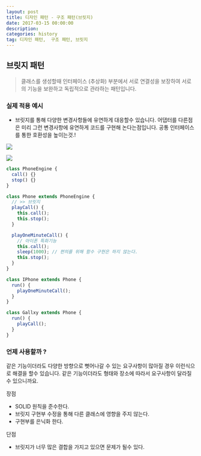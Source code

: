 ```yaml
---
layout: post
title: 디자인 패턴 - 구조 패턴(브릿지)
date: 2017-03-15 00:00:00
description:
categories: history
tag: 디자인 패턴,  구조 패턴, 브릿지
---
```


## 브릿지 패턴

> 클래스를 생성할때 인터페이스 (추상화) 부분에서 서로 연결성을 보장하여 서로의 기능을 보완하고 독립적으로 관라하는 패턴입니다.

### 실제 적용 예시

- 브릿지를 통해 다양한 변경사항들에 유연하게 대응할수 있습니다. 어댑터를 다른점은 미리 그런 변경사항에 유연하게 코드를 구현해 논다는점입니다. 공통 인터페이스를 통한 호환성을 높이는것.!

![](https://refactoring.guru/images/patterns/diagrams/bridge/solution-ko.png)

![](https://refactoring.guru/images/patterns/diagrams/bridge/problem-ko.png)

```jsx
class PhoneEngine {
  call() {}
  stop() {}
}

class Phone extends PhoneEngine {
  // >> 브릿지
  playCall() {
    this.call();
    this.stop();
  }

  playOneMinuteCall() {
    // 아이폰 특화기능
    this.call();
    sleep(1000); // 편의를 위해 함수 구현은 하지 않는다.
    this.stop();
  }
}

class IPhone extends Phone {
  run() {
    playOneMinuteCall();
  }
}

class Gallxy extends Phone {
  run() {
    playCall();
  }
}
```

### 언제 사용할까 ?

같은 기능이더라도 다양한 방향으로 뻣어나갈 수 있는 요구사항이 많아질 경우 이런식으로 해결을 할수 있습니다. 같은 기능이더라도 형태와 장소에 따라서 요구사항이 달라질수 있으니까요.

장점

- SOLID 원칙을 준수한다.
- 브릿지 구현부 수정을 통해 다른 클래스에 영향을 주지 않는다.
- 구현부를 은닉화 한다.

단점

- 브릿지가 너무 많은 결합을 가지고 있으면 문제가 될수 있다.
